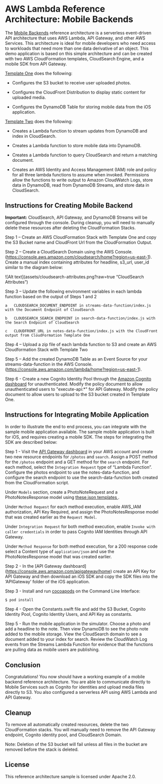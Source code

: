 # AWS Lambda Reference Architecture: Mobile Backends

The [Mobile Backends](https://s3.amazonaws.com/awslambda-reference-architectures/mobile-backend/lambda-refarch-mobilebackend.pdf) reference architecture is a serverless event-driven API architecture that uses AWS Lambda, API Gateway, and other AWS Services. This architecture is ideal for mobile developers who need access to  workloads that need more than one data derivative of an object. This demo application is based on this simple architecture and can be created with two AWS CloudFormation templates, CloudSearch Engine, and a mobile SDK from API Gateway.

[Template One](https://s3.amazonaws.com/awslambda-reference-architectures/mobile-backends/lambda_data_stores.template)
does the following:

-   Configures the S3 bucket to receive user uploaded photos.

-   Configures the CloudFront Distribution to display static content for uploaded media.

-   Configures the DynamoDB Table for storing mobile data from the iOS application.

[Template Two](https://s3.amazonaws.com/awslambda-reference-architectures/mobile-backends/lambda_api_functions.template)
does the following:

-   Creates a Lambda function to stream updates from DynamoDB and index in CloudSearch.

-   Creates a Lambda function to store mobile data into DynamoDB.

-   Creates a Lambda function to query CloudSearch and return a matching document.

-   Creates an AWS Identity and Access Management (IAM) role and policy for all three lambda functions to assume when invoked. Permissions allow the
    functions to write output to Amazon CloudWatch Logs, store data in DynamoDB, read from DynamoDB Streams, and store data in CloudSearch.

## Instructions for Creating Mobile Backend

**Important:** CloudSearch, API Gateway, and DynamoDB Streams will be configured through the console. During cleanup, you will need to manually
delete these resources after deleting the CloudFormation Stacks.


Step 1 – Create an AWS CloudFormation Stack with Template One and copy the S3 Bucket name and CloudFront Url from the CloudFormation Output.

Step 2 – Create a CloudSearch Domain using the AWS Console.(https://console.aws.amazon.com/cloudsearch/home?region=us-east-1). Create a manual index containing attributes for headline, s3_url, user_id similar to the diagram below:

![Alt text](assets/cloudsearch-attributes.png?raw=true “CloudSearch Attributes”)

Step 3 – Update the following environment variables in each lambda function based on the output of Steps 1 and 2

	a   CLOUDSEARCH_DOCUMENT_ENDPOINT in streams-data-function/index.js with the Document Endpoint of CloudSearch

	b   CLOUDSEARCH_SEARCH_ENDPOINT in search-data-function/index.js with the Search Endpoint of CloudSearch

	c   CLOUDFRONT_URL in notes-data-function/index.js with the CloudFront output from CloudFormation Template One

Step 4 – Upload a zip file of each lambda function to S3 and create an AWS Cloudformation Stack with Template Two

Step 5 – Add the created DynamoDB Table as an Event Source for your streams-data-function in the AWS Console.(https://console.aws.amazon.com/lambda/home?region=us-east-1).

Step 6 - Create a new Cognito Identity Pool through the [Amazon Cognito dashboard](https://console.aws.amazon.com/cognito/home) for unauthenticated. Modify the policy document to allow unauthenticated users to "execute-api:*" for API Gateway. Modify the policy document to allow users to upload to the S3 bucket created in Template One. 

## Instructions for Integrating Mobile Application

In order to illustrate the end to end process, you can integrate with the sample mobile application available. The sample mobile application is built for iOS, and requires creating a mobile SDK. The steps for integrating the SDK are described below:

Step 1 - Visit the [API Gateway dashboard](https://console.aws.amazon.com/apigateway/home) in your AWS account and create two new resource endpoints for `/photos` and `search`. Assign a POST method for the `/photos` endpoint and a GET method for the `search` endpoint. For each method, select the `Integration Request` type of “Lambda Function”. Configure the photos endpoint to use the notes-data-function, and configure the search endpoint to use the search-data-function both created from the CloudFormation script.

Under `Models` section, create a PhotoNoteRequest and a PhotoNotesResponse model using [these json templates ](https://github.com/awslabs/lambda-refarch-mobilebackend/blob/master/apigateway-templates/).

Under `Method Request` for each method execution, enable AWS_IAM authorization, API Key Required, and assign the PhotoNotesResponse model that was created earlier as the `Request Model`. 

Under `Integration Request` for both method execution, enable `Invoke with caller credentials` in order to pass Cognito IAM Identities through API Gateway.

Under `Method Response` for both method execution, for a 200 response code select a Content type of `application/json` and use the PhotoNotesResponse model that was created earlier.

Step 2 - In the [API Gateway dashboard] (https://console.aws.amazon.com/apigateway/home) create an API Key for API Gateway and then download an iOS SDK and copy the SDK files into the ‘APIGateway’ folder of the iOS application.

Step 3 - Install and run [cocoapods](https://guides.cocoapods.org/using/getting-started.html) on the Command Line Interface:

```bash
$ pod install
```

Step 4 - Open the Constants.swift file and add the S3 Bucket, Cognito Identity Pool, Cognito Identity Users, and API Key as constants.

Step 5 - Run the mobile application in the simulator. Choose a photo and add a headline to  the note. Then view DynamoDB to see the photo note added to the mobile storage. View the CloudSearch domain to see a document added to your index for search. Review the CloudWatch Log events from the Streams Lambda Function for evidence that the functions are pulling data as mobile users are publishing.
 
## Conclusion

Congratulations! You now should have a working example of a mobile backend reference architecture. You are able to communicate directly to Mobile Services such as Cognito for  identities and upload media files directly to S3. You also configured a serverless API using AWS Lambda and API Gateway.

## Cleanup

To remove all automatically created resources, delete the two CloudFormation stacks. You will manually need to remove the API Gateway endpoint, Cognito identity pool, and CloudSearch Domain.

Note: Deletion of the S3 bucket will fail unless all files in the bucket are removed before the stack is deleted.


## License

This reference architecture sample is licensed under Apache 2.0.
